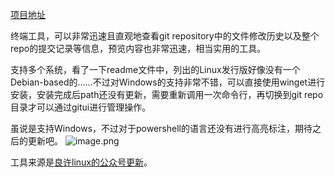 [项目地址](https://github.com/extrawurst/gitui)

终端工具，可以非常迅速且直观地查看git repository中的文件修改历史以及整个repo的提交记录等信息，预览内容也非常迅速，相当实用的工具。

支持多个系统，看了一下readme文件中，列出的Linux发行版好像没有一个Debian-based的……不过对Windows的支持非常不错，可以直接使用winget进行安装，安装完成后path还没有更新，需要重新调用一次命令行，再切换到git repo目录才可以通过gitui进行管理操作。

虽说是支持Windows，不过对于powershell的语言还没有进行高亮标注，期待之后的更新吧。
![image.png](https://cloudflare-imgbed-p1r.pages.dev/file/1732580288236_image.png)

工具来源是[良许linux的公众号更新](https://mp.weixin.qq.com/s/5x3cH_HfcIgzXUoH3KHiDg)。